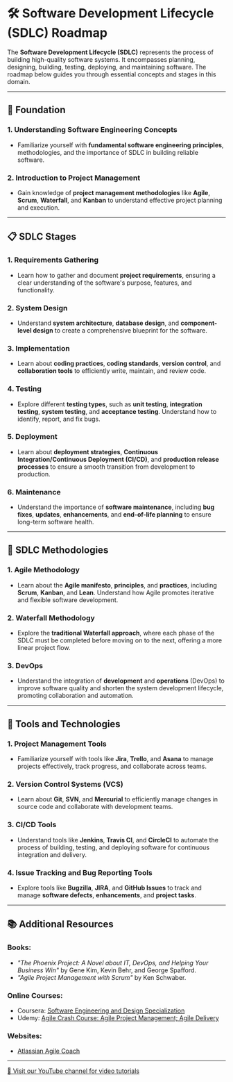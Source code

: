 # 🛠️ Software Development Lifecycle (SDLC) Roadmap

The **Software Development Lifecycle (SDLC)** represents the process of building high-quality software systems. It encompasses planning, designing, building, testing, deploying, and maintaining software. The roadmap below guides you through essential concepts and stages in this domain.

---

## 🧰 Foundation

### 1. **Understanding Software Engineering Concepts**
   - Familiarize yourself with **fundamental software engineering principles**, methodologies, and the importance of SDLC in building reliable software.

### 2. **Introduction to Project Management**
   - Gain knowledge of **project management methodologies** like **Agile**, **Scrum**, **Waterfall**, and **Kanban** to understand effective project planning and execution.

---

## 📋 SDLC Stages

### 1. **Requirements Gathering**
   - Learn how to gather and document **project requirements**, ensuring a clear understanding of the software's purpose, features, and functionality.

### 2. **System Design**
   - Understand **system architecture**, **database design**, and **component-level design** to create a comprehensive blueprint for the software.

### 3. **Implementation**
   - Learn about **coding practices**, **coding standards**, **version control**, and **collaboration tools** to efficiently write, maintain, and review code.

### 4. **Testing**
   - Explore different **testing types**, such as **unit testing**, **integration testing**, **system testing**, and **acceptance testing**. Understand how to identify, report, and fix bugs.

### 5. **Deployment**
   - Learn about **deployment strategies**, **Continuous Integration/Continuous Deployment (CI/CD)**, and **production release processes** to ensure a smooth transition from development to production.

### 6. **Maintenance**
   - Understand the importance of **software maintenance**, including **bug fixes**, **updates**, **enhancements**, and **end-of-life planning** to ensure long-term software health.

---

## 🔄 SDLC Methodologies

### 1. **Agile Methodology**
   - Learn about the **Agile manifesto**, **principles**, and **practices**, including **Scrum**, **Kanban**, and **Lean**. Understand how Agile promotes iterative and flexible software development.

### 2. **Waterfall Methodology**
   - Explore the **traditional Waterfall approach**, where each phase of the SDLC must be completed before moving on to the next, offering a more linear project flow.

### 3. **DevOps**
   - Understand the integration of **development** and **operations** (DevOps) to improve software quality and shorten the system development lifecycle, promoting collaboration and automation.

---

## 🧰 Tools and Technologies

### 1. **Project Management Tools**
   - Familiarize yourself with tools like **Jira**, **Trello**, and **Asana** to manage projects effectively, track progress, and collaborate across teams.

### 2. **Version Control Systems (VCS)**
   - Learn about **Git**, **SVN**, and **Mercurial** to efficiently manage changes in source code and collaborate with development teams.

### 3. **CI/CD Tools**
   - Understand tools like **Jenkins**, **Travis CI**, and **CircleCI** to automate the process of building, testing, and deploying software for continuous integration and delivery.

### 4. **Issue Tracking and Bug Reporting Tools**
   - Explore tools like **Bugzilla**, **JIRA**, and **GitHub Issues** to track and manage **software defects**, **enhancements**, and **project tasks**.

---

## 📚 Additional Resources

### **Books:**
- *"The Phoenix Project: A Novel about IT, DevOps, and Helping Your Business Win"* by Gene Kim, Kevin Behr, and George Spafford.
- *"Agile Project Management with Scrum"* by Ken Schwaber.

### **Online Courses:**
- Coursera: [Software Engineering and Design Specialization](https://www.coursera.org/specializations/software-design)
- Udemy: [Agile Crash Course: Agile Project Management; Agile Delivery](https://www.udemy.com/course/agile-scrum/)

### **Websites:**
- [Atlassian Agile Coach](https://www.atlassian.com/agile)

---

[🎥 Visit our YouTube channel for video tutorials](https://www.youtube.com/@CodeCraft-ll5nz/featured)
